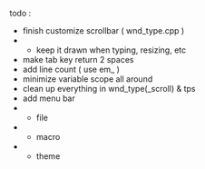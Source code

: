 todo :
- finish customize scrollbar ( wnd_type.cpp )
- - keep it drawn when typing, resizing, etc
- make tab key return 2 spaces
- add line count ( use em_ )
- minimize variable scope all around
- clean up everything in wnd_type(_scroll) & tps
- add menu bar
- - file
- - macro
- - theme